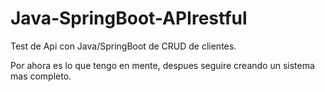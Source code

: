 # Java-SpringBoot-APIrestful

Test de Api con Java/SpringBoot de CRUD de clientes. 

Por ahora es lo que tengo en mente, despues seguire creando un sistema mas completo.
